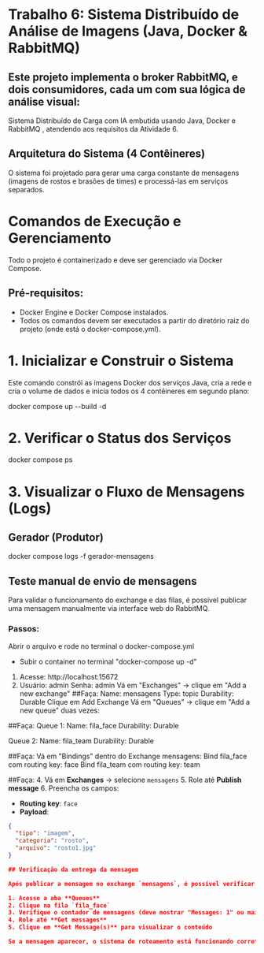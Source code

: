 # Trabalho 6: Sistema Distribuído de Análise de Imagens (Java, Docker & RabbitMQ)
## Este projeto implementa o broker RabbitMQ, e dois consumidores, cada um com sua lógica de análise visual:

Sistema Distribuído de Carga com IA embutida usando Java, Docker e RabbitMQ , atendendo aos requisitos da Atividade 6.
## Arquitetura do Sistema (4 Contêineres)
O sistema foi projetado para gerar uma carga constante de mensagens (imagens de rostos e brasões de times) e processá-las em serviços separados.

# Comandos de Execução e Gerenciamento
Todo o projeto é containerizado  e deve ser gerenciado via Docker Compose.
## Pré-requisitos:
- Docker Engine e Docker Compose instalados.
- Todos os comandos devem ser executados a partir do diretório raiz do projeto (onde está o docker-compose.yml).

# 1. Inicializar e Construir o Sistema
Este comando constrói as imagens Docker dos serviços Java, cria a rede e cria o volume de dados e inicia todos os 4 contêineres em segundo plano:

docker compose up --build -d

# 2. Verificar o Status dos Serviços
docker compose ps

# 3. Visualizar o Fluxo de Mensagens (Logs) 
## Gerador (Produtor)
docker compose logs -f gerador-mensagens







## Teste manual de envio de mensagens

Para validar o funcionamento do exchange e das filas, é possível publicar uma mensagem manualmente via interface web do RabbitMQ.

### Passos:

Abrir o arquivo e rode no terminal o docker-compose.yml
- Subir o container no terminal "docker-compose up -d"

1. Acesse: http://localhost:15672
2. Usuário: admin
   Senha: admin
Vá em "Exchanges" → clique em "Add a new exchange"
##Faça:
Name: mensagens
Type: topic
Durability: Durable
Clique em Add Exchange
Vá em "Queues" → clique em "Add a new queue" duas vezes:

##Faça:
Queue 1:
Name: fila_face
Durability: Durable

Queue 2:
Name: fila_team
Durability: Durable

##Faça:
Vá em "Bindings" dentro do Exchange mensagens:
Bind fila_face com routing key: face
Bind fila_team com routing key: team

##Faça:
4. Vá em **Exchanges** → selecione `mensagens`
5. Role até **Publish message**
6. Preencha os campos:

- **Routing key**: `face`
- **Payload**:
```json
{
  "tipo": "imagem",
  "categoria": "rosto",
  "arquivo": "rosto1.jpg"
}

## Verificação da entrega da mensagem

Após publicar a mensagem no exchange `mensagens`, é possível verificar se ela foi roteada corretamente:

1. Acesse a aba **Queues**
2. Clique na fila `fila_face`
3. Verifique o contador de mensagens (deve mostrar "Messages: 1" ou mais)
4. Role até **Get messages**
5. Clique em **Get Message(s)** para visualizar o conteúdo

Se a mensagem aparecer, o sistema de roteamento está funcionando corretamente.

